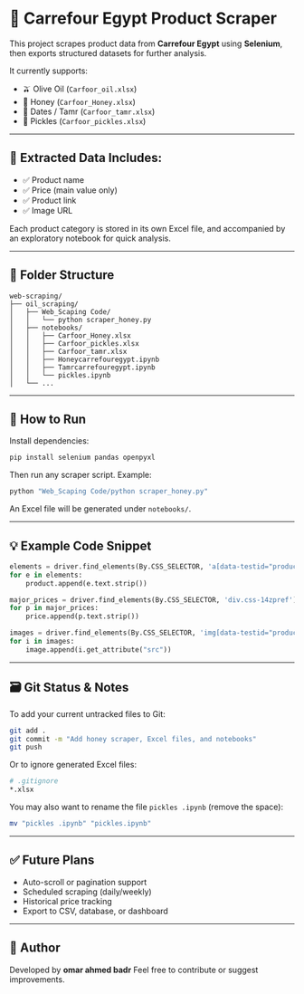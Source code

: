 


# 🛒 Carrefour Egypt Product Scraper

This project scrapes product data from **Carrefour Egypt** using **Selenium**, then exports structured datasets for further analysis.

It currently supports:

* 🫒 Olive Oil (`Carfoor_oil.xlsx`)
* 🍯 Honey (`Carfoor_Honey.xlsx`)
* 🌴 Dates / Tamr (`Carfoor_tamr.xlsx`)
* 🥒 Pickles (`Carfoor_pickles.xlsx`)

---

## 📂 Extracted Data Includes:

* ✅ Product name
* ✅ Price (main value only)
* ✅ Product link
* ✅ Image URL

Each product category is stored in its own Excel file, and accompanied by an exploratory notebook for quick analysis.

---

## 🧪 Folder Structure

```
web-scraping/
├── oil_scraping/
│   ├── Web_Scaping Code/
│   │   └── python scraper_honey.py
│   ├── notebooks/
│   │   ├── Carfoor_Honey.xlsx
│   │   ├── Carfoor_pickles.xlsx
│   │   ├── Carfoor_tamr.xlsx
│   │   ├── Honeycarrefouregypt.ipynb
│   │   ├── Tamrcarrefouregypt.ipynb
│   │   └── pickles.ipynb
│   └── ...
```

---

## 🚀 How to Run

Install dependencies:

```bash
pip install selenium pandas openpyxl
```

Then run any scraper script. Example:

```bash
python "Web_Scaping Code/python scraper_honey.py"
```

An Excel file will be generated under `notebooks/`.

---

## 💡 Example Code Snippet

```python
elements = driver.find_elements(By.CSS_SELECTOR, 'a[data-testid="product_name"]')
for e in elements:
    product.append(e.text.strip())

major_prices = driver.find_elements(By.CSS_SELECTOR, 'div.css-14zpref')
for p in major_prices:
    price.append(p.text.strip())

images = driver.find_elements(By.CSS_SELECTOR, 'img[data-testid="product_image_main"]')
for i in images:
    image.append(i.get_attribute("src"))
```

---

## 🗃 Git Status & Notes

To add your current untracked files to Git:

```bash
git add .
git commit -m "Add honey scraper, Excel files, and notebooks"
git push
```

Or to ignore generated Excel files:

```bash
# .gitignore
*.xlsx
```

You may also want to rename the file `pickles .ipynb` (remove the space):

```bash
mv "pickles .ipynb" "pickles.ipynb"
```

---

## ✅ Future Plans

* Auto-scroll or pagination support
* Scheduled scraping (daily/weekly)
* Historical price tracking
* Export to CSV, database, or dashboard

---

## 👤 Author

Developed by **omar ahmed badr**
Feel free to contribute or suggest improvements.


